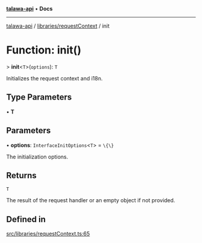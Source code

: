 [**talawa-api**](../../../README.md) • **Docs**

***

[talawa-api](../../../modules.md) / [libraries/requestContext](../README.md) / init

# Function: init()

\> **init**\<`T`\>(`options`): `T`

Initializes the request context and i18n.

## Type Parameters

• **T**

## Parameters

• **options**: `InterfaceInitOptions`\<`T`\> = `\{\}`

The initialization options.

## Returns

`T`

The result of the request handler or an empty object if not provided.

## Defined in

[src/libraries/requestContext.ts:65](https://github.com/PalisadoesFoundation/talawa-api/blob/bba5d82264abb62b9e358a3d3fe1af18a8a8f6e4/src/libraries/requestContext.ts#L65)

